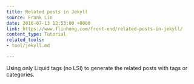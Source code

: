 ```yaml
---
title: Related posts in Jekyll
source: Frank Lin
date: 2016-07-13 12:53:00 +0000
link: https://www.flinhong.com/front-end/related-posts-in-jekyll/
content_type: Tutorial
related_tools:
- tool/jekyll.md

---
```

Using only Liquid tags (no LSI) to generate the related posts with tags or categories.





